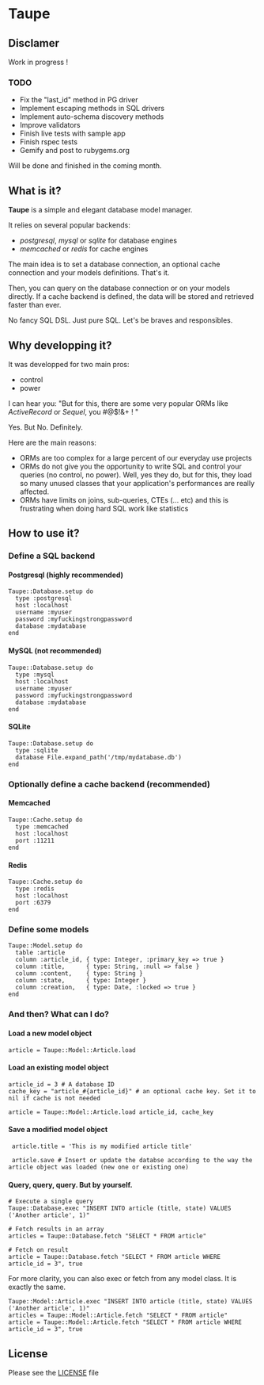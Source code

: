 # Taupe

## Disclamer

Work in progress !

### TODO

- Fix the "last_id" method in PG driver
- Implement escaping methods in SQL drivers
- Implement auto-schema discovery methods
- Improve validators
- Finish live tests with sample app
- Finish rspec tests
- Gemify and post to rubygems.org

Will be done and finished in the coming month.

## What is it?

**Taupe** is a simple and elegant database model manager.

It relies on several popular backends:

- *postgresql*, *mysql* or *sqlite* for database engines
- *memcached* or *redis* for cache engines

The main idea is to set a database connection, an optional cache connection and your models definitions.
That's it.

Then, you can query on the database connection or on your models directly. If a cache backend is defined, the data will be stored and retrieved faster than ever.

No fancy SQL DSL. Just pure SQL. Let's be braves and responsibles.

## Why developping it?

It was developped for two main pros:

- control
- power

I can hear you: "But for this, there are some very popular ORMs like *ActiveRecord* or *Sequel*, you #@$!&+ ! "

Yes.
But No.
Definitely.

Here are the main reasons:

- ORMs are too complex for a large percent of our everyday use projects
- ORMs do not give you the opportunity to write SQL and control your queries (no control, no power). Well, yes they do, but for this, they load so many unused classes that your application's performances are really affected.
- ORMs have limits on joins, sub-queries, CTEs (... etc) and this is frustrating when doing hard SQL work like statistics

## How to use it?

### Define a SQL backend

#### Postgresql (highly recommended)

    Taupe::Database.setup do
      type :postgresql
      host :localhost
      username :myuser
      password :myfuckingstrongpassword
      database :mydatabase
    end

#### MySQL (not recommended)

    Taupe::Database.setup do
      type :mysql
      host :localhost
      username :myuser
      password :myfuckingstrongpassword
      database :mydatabase
    end

#### SQLite

    Taupe::Database.setup do
      type :sqlite
      database File.expand_path('/tmp/mydatabase.db')
    end

### Optionally define a cache backend (recommended)

#### Memcached

    Taupe::Cache.setup do
      type :memcached
      host :localhost
      port :11211
    end

#### Redis

    Taupe::Cache.setup do
      type :redis
      host :localhost
      port :6379
    end

### Define some models

    Taupe::Model.setup do
      table :article
      column :article_id, { type: Integer, :primary_key => true }
      column :title,      { type: String, :null => false }
      column :content,    { type: String }
      column :state,      { type: Integer }
      column :creation,   { type: Date, :locked => true }
    end

### And then? What can I do?

#### Load a new model object

    article = Taupe::Model::Article.load

#### Load an existing model object

    article_id = 3 # A database ID
    cache_key = "article_#{article_id}" # an optional cache key. Set it to nil if cache is not needed

    article = Taupe::Model::Article.load article_id, cache_key

#### Save a modified model object

     article.title = 'This is my modified article title'

     article.save # Insert or update the databse according to the way the article object was loaded (new one or existing one)

#### Query, query, query. But by yourself.

    # Execute a single query
    Taupe::Database.exec "INSERT INTO article (title, state) VALUES ('Another article', 1)"

    # Fetch results in an array
    articles = Taupe::Database.fetch "SELECT * FROM article"

    # Fetch on result
    article = Taupe::Database.fetch "SELECT * FROM article WHERE article_id = 3", true

For more clarity, you can also exec or fetch from any model class. It is exactly the same.

    Taupe::Model::Article.exec "INSERT INTO article (title, state) VALUES ('Another article', 1)"
    articles = Taupe::Model::Article.fetch "SELECT * FROM article"
    article = Taupe::Model::Article.fetch "SELECT * FROM article WHERE article_id = 3", true

## License

Please see the [LICENSE](https://github.com/pierre-lecocq/taupe/blob/master/LICENSE) file
